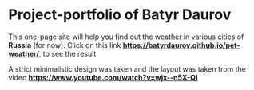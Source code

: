 # Project-portfolio of Batyr Daurov
This one-page site will help you find out the weather in various cities of **Russia** (for now).
Click on this link **https://batyrdaurov.github.io/pet-weather/**, to see the result

A strict minimalistic design was taken and the layout was taken from the video **https://www.youtube.com/watch?v=wjx--n5X-QI**

